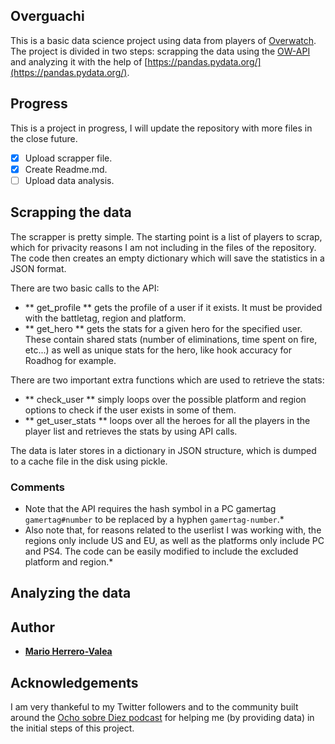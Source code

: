 ## Overguachi

This is a basic data science project using data from players of [Overwatch](https://playoverwatch.com/en-us/). The project is divided in two steps: scrapping the data using the [OW-API](https://ow-api.com/) and analyzing it with the help of [https://pandas.pydata.org/](https://pandas.pydata.org/). 


## Progress

This is a project in progress, I will update the repository with more files in the close future.

- [x] Upload scrapper file.
- [x] Create Readme.md.
- [ ] Upload data analysis.

## Scrapping the data

The scrapper is pretty simple. The starting point is a list of players to scrap, which for privacity reasons I am not including
in the files of the repository. The code then creates an empty dictionary which will save the statistics in a JSON format.

There are two basic calls to the API:
- ** get_profile ** gets the profile of a user if it exists. It must be provided with the battletag, region and platform.
- ** get_hero ** gets the stats for a given hero for the specified user. These contain shared stats (number of eliminations, time
spent on fire, etc...) as well as unique stats for the hero, like hook accuracy for Roadhog for example.

There are two important extra functions which are used to retrieve the stats:
- ** check_user ** simply loops over the possible platform and region options to check if the user exists in some of them.
- ** get_user_stats ** loops over all the heroes for all the players in the player list and retrieves the stats by using API calls.

The data is later stores in a dictionary in JSON structure, which is dumped to a cache file in the disk using pickle.

### Comments

* Note that the API requires the hash symbol in a PC gamertag <code>gamertag#number</code> to be replaced by a hyphen <code>gamertag-number</code>.*
* Also note that, for reasons related to the userlist I was working with, the regions only include US and EU, as well as the platforms only include PC and PS4. The code can be easily modified to include the excluded platform and region.*


## Analyzing the data


## Author

* **[Mario Herrero-Valea](https://github.com/fcooly)** 

## Acknowledgements
I am very thankeful to my Twitter followers and to the community built around the [Ocho sobre Diez podcast](https://twitter.com/ochosobrediez) for helping me (by providing data) in the initial steps of this project.
